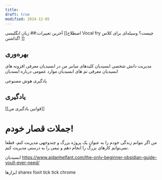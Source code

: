 ```yaml
---
title: 
draft: true
modified: 2024-12-05
---
```

آخرین تغییرات:## زبان انگلیسی
[[اصطلاح Vocal fry چیست؟ وسیله‌ای برای کلاس گذاشتن! ]]
## بهره‌وری
مدیریت دانش شخصی
ابسیدیان
	کلیدهای میانبر من در ابسیدیان
	معرفی افزونه های ابسیدیان
	معرفی تم های ابسیدیان
	موارد عمومی درباره ابسدیان

یادگیری 
هوش مصنوعی  
## یادگیری
[[قوانین یادگیری من]]

# جملات قصار خودم!
من اگر نتوانم زندگی خودم را به عنوان یک پروژه بزرگ و چندوجهی مدیریت کنم، قطعا نمی‌توانم کارهای بزرگ را انجام دهم و تیمی را به درستی مدیریت کنم.


ابسیدیان
https://www.aidanhelfant.com/the-only-beginner-obsidian-guide-youll-ever-need/

ابزارها
sharex
foxit
tick tick
chrome
